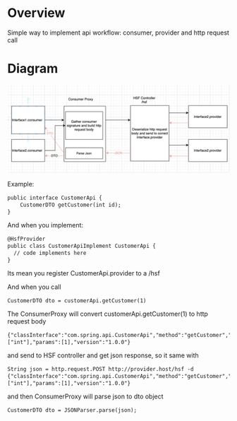 # Overview
Simple way to implement api workflow: consumer, provider and http request call


# Diagram

![Alt text](https://github.com/projecthsf/spring-hsf/blob/main/docs/images/hsf-diagram.png "HSF Diagram")


Example: 
```
public interface CustomerApi {
    CustomerDTO getCustomer(int id);
}
```

And when you implement:
```
@HsfProvider
public class CustomerApiImplement CustomerApi {
  // code implements here
}
```
Its mean you register CustomerApi.provider to a /hsf


And when you call
```
CustomerDTO dto = customerApi.getCustomer(1)
```

The ConsumerProxy will convert customerApi.getCustomer(1)  to http request body
```
{"classInterface":"com.spring.api.CustomerApi","method":"getCustomer","paramTypes":["int"],"params":[1],"version":"1.0.0"}
```

and send to HSF controller and get json response, so it same with 
```
String json = http.request.POST http://provider.host/hsf -d {"classInterface":"com.spring.api.CustomerApi","method":"getCustomer","paramTypes":["int"],"params":[1],"version":"1.0.0"}
```

and then ConsumerProxy will parse json to dto object
```
CustomerDTO dto = JSONParser.parse(json);
```

